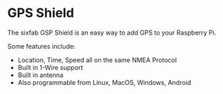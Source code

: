 <!--
---
name: GPS Shield
class: board
type: gps
formfactor: pHAT
manufacturer: Sixfab
description: A GPS add-on board for Raspberry Pi
url: http://sixfab.com/product/gsm-shields/
buy: http://sixfab.com/product/gsm-shields/
image: 'sixfab-gps-shield.png'
pincount: 40
eeprom: no
power:
  '2':
ground:
  '6':
  '9':
  '14':
  '20':
  '25':
  '30':
  '34':
  '39':
pin:
  '7':
    name: 1-Wire Pin
  '8':
    mode: uart
  '10':
    mode: uart
  '12':
    name: LED
  '22':
    name: Reset
-->
# GPS Shield

The sixfab GSP Shield  is an easy way to add GPS to your Raspberry Pi.

Some features include:

* Location, Time, Speed all on the same NMEA Protocol
* Built in 1-Wire support
* Built in antenna
* Also programmable from Linux, MacOS, Windows, Android
